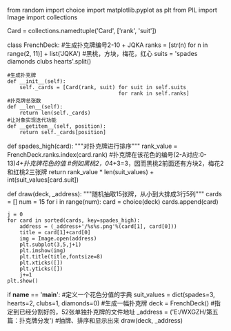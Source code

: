 from random import choice
import matplotlib.pyplot as plt
from PIL import Image
import collections

Card = collections.namedtuple('Card', ['rank', 'suit'])

class FrenchDeck:
    #生成扑克牌编号2-10 + JQKA
    ranks = [str(n) for n in range(2, 11)] + list('JQKA')
    #黑桃，方块，梅花，红心
    suits = 'spades diamonds clubs hearts'.split()
    
    #生成扑克牌
    def __init__(self):
        self._cards = [Card(rank, suit) for suit in self.suits
                                        for rank in self.ranks]
    #扑克牌总张数
    def __len__(self):
        return len(self._cards)
    #让对象实现迭代功能
    def __getitem__(self, position):
        return self._cards[position]
        

def spades_high(card):
    """对扑克牌进行排序"""
    rank_value = FrenchDeck.ranks.index(card.rank)
    #扑克牌在该花色的编号(2-A对应:0-13)*4+扑克牌花色的值
    #例如黑桃2，0*4+3=3，因而黑桃2前面还有方块2，梅花2和红桃2三张牌
    return rank_value * len(suit_values) + int(suit_values[card.suit])
    
def draw(deck, _address):
    """随机抽取15张牌，从小到大排成3行5列"""
    cards = []
    num = 15
    for i in range(num):
        card = choice(deck)
        cards.append(card)
        
    j = 0
    for card in sorted(cards, key=spades_high):
        address = (_address+'/%s%s.png'%(card[1], card[0]))
        title = card[1]+card[0]
        img = Image.open(address)
        plt.subplot(3,5,j+1)
        plt.imshow(img)
        plt.title(title,fontsize=8)
        plt.xticks([])
        plt.yticks([])
        j+=1
    plt.show()

if __name__ == '__main__':
    #定义一个花色分值的字典
    suit_values = dict(spades=3, hearts=2, clubs=1, diamonds=0)
    #生成一幅扑克牌
    deck = FrenchDeck()
    #指定到已经分割好的，52张单独扑克牌的文件地址
    _address = ('E:/WXGZH/第五篇：扑克牌分发')
    #抽牌、排序和显示出来
    draw(deck, _address)
